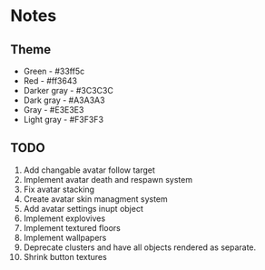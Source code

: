 # Notes

## Theme

* Green - #33ff5c
* Red - #ff3643 
* Darker gray - #3C3C3C 
* Dark gray - #A3A3A3
* Gray - #E3E3E3
* Light gray - #F3F3F3

## TODO

1. Add changable avatar follow target
2. Implement avatar death and respawn system
3. Fix avatar stacking
4. Create avatar skin managment system
5. Add avatar settings inupt object
6. Implement explovives
7. Implement textured floors
8. Implement wallpapers
9. Deprecate clusters and have all objects rendered as separate.
10. Shrink button textures

